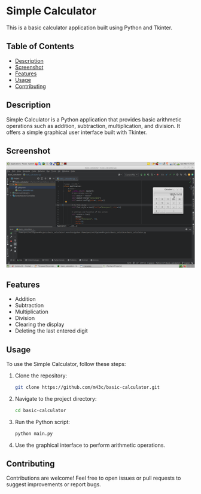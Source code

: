 # Simple Calculator

This is a basic calculator application built using Python and Tkinter.

## Table of Contents

- [Description](#description)
- [Screenshot](#screenshot)
- [Features](#features)
- [Usage](#usage)
- [Contributing](#contributing)

## Description

Simple Calculator is a Python application that provides basic arithmetic
operations such as addition, subtraction, multiplication, and division. It
offers a simple graphical user interface built with Tkinter.

## Screenshot

![App](https://github.com/m43c/basic-calculator/blob/main/app.png?raw=true)

## Features

- Addition
- Subtraction
- Multiplication
- Division
- Clearing the display
- Deleting the last entered digit

## Usage

To use the Simple Calculator, follow these steps:

1. Clone the repository:
    ```bash
    git clone https://github.com/m43c/basic-calculator.git
    ```
2. Navigate to the project directory:
    ```bash
    cd basic-calculator
    ```
3. Run the Python script:
    ```bash
    python main.py
    ```
4. Use the graphical interface to perform arithmetic operations.

## Contributing

Contributions are welcome! Feel free to open issues or pull requests to suggest
improvements or report bugs.

